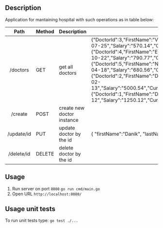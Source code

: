 ## Description

Application for mantaining hospital with such operations as in table below:


|             Path            | Method | Description                           | Body example                                                                                                                                                                                                                     |
|:---------------------------:|--------|---------------------------------------|----------------------------------------------------------------------------------------------------------------------------------------------------------------------------------------------------------------------------------|
| /doctors                   | GET    | get all doctors                      | {"DoctorId":3,"FirstName":"Victor","LastName":"Pashkevich","DateOfBirth":"2001-07-25","Salary":"570.14","CurrentBusyState":false,"GenderId":2,"SpecialityId":5},{"DoctorId":4,"FirstName":"Eva","LastName":"Dushkevich","DateOfBirth":"2002-10-22","Salary":"790.77","CurrentBusyState":true,"GenderId":1,"SpecialityId":1},{"DoctorId":5,"FirstName":"Nikita","LastName":"Miladovski","DateOfBirth":"1995-04-18","Salary":"680.56","CurrentBusyState":false,"GenderId":2,"SpecialityId":5},{"DoctorId":2,"FirstName":"Dmitry","LastName":"Putkov","DateOfBirth":"1999-02-13","Salary":"5000.54","CurrentBusyState":true,"GenderId":2,"SpecialityId":4},{"DoctorId":1,"FirstName":"Danik","LastName":"Voinov","DateOfBirth":"2000-09-12","Salary":"1250.12","CurrentBusyState":false,"GenderId":2,"SpecialityId":1} |
| /create                   | POST   | create new doctor instance                    |                                                                                                                                                                                                                                  |
| /update/id              | PUT    | update doctor by the id                 | { "firstName":"Danik",  "lastName":"Voronin" }        |                                             
| /delete/id              | DELETE | delete doctor by the id                 |                                                       |                                                                                                                                                            

## Usage 
1. Run server on port `8080`
	`go run cmd/main.go`
2.  Open URL
`http://localhost:8080/`

## Usage unit tests
To run unit tests type:
`go test ./...`

